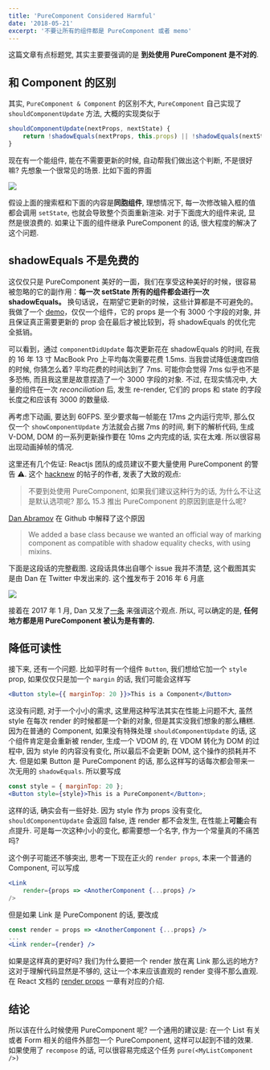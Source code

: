 ```yaml
---
title: 'PureComponent Considered Harmful'
date: '2018-05-21'
excerpt: '不要让所有的组件都是 PureComponent 或者 memo'
---
```


这篇文章有点标题党, 其实主要要强调的是 **到处使用 PureComponent 是不对的**.

## 和 Component 的区别

其实, `PureComponent & Component` 的区别不大, `PureComponent` 自己实现了 `shouldComponentUpdate` 方法, 大概的实现类似于

```js
shouldComponentUpdate(nextProps, nextState) {
	return !shadowEquals(nextProps, this.props) || !shadowEquals(nextState, this.state);
}
```

现在有一个能组件, 能在不需要更新的时候, 自动帮我们做出这个判断, 不是很好嘛?
先想象一个很常见的场景. 比如下面的界面

![](./88C8D2C2-A934-41FF-BAAE-830CB990718A.png)

假设上面的搜索框和下面的内容是**同胞组件**, 理想情况下, 每一次修改输入框的值都会调用 `setState`, 也就会导致整个页面重新渲染. 对于下面庞大的组件来说, 显然是很浪费的.
如果让下面的组件继承 PureComponent 的话, 很大程度的解决了这个问题.

## shadowEquals 不是免费的

这仅仅只是 PureComponent 美好的一面，我们在享受这种美好的时候，很容易被忽略的它的副作用：**每一次 setState 所有的组件都会进行一次 shadowEquals。**
换句话说，在期望它更新的时候，这些计算都是不可避免的。我做了一个 [demo](https://codesandbox.io/s/v6y1m1yjk7)，仅仅一个组件，它的 props 是一个有 3000 个字段的对象, 并且保证真正需要更新的 prop 会在最后才被比较到，将 shadowEquals 的优化完全抵销。

可以看到，通过 `componentDidUpdate` 每次更新花在 shadowEquals 的时间, 在我的 16 年 13 寸 MacBook Pro 上平均每次需要花费 1.5ms. 当我尝试降低速度四倍的时候, 你猜怎么着? 平均花费的时间达到了 7ms. 可能你会觉得 7ms 似乎也不是多恐怖, 而且我这里是故意捏造了一个 3000 字段的对象.
不过, 在现实情况中, 大量的组件在一次 _reconciliation_ 后, 发生 re-render, 它们的 props 和 state 的字段长度之和应该有 3000 的数量级.

再考虑下动画, 要达到 60FPS. 至少要求每一帧能在 17ms 之内运行完毕, 那么仅仅一个 `showComponentUpdate` 方法就会占据 7ms 的时间, 剩下的解析代码, 生成 V-DOM, DOM 的一系列更新操作要在 10ms 之内完成的话, 实在太难. 所以很容易出现动画掉帧的情况.

这里还有几个佐证: Reactjs 团队的成员建议不要大量使用 PureComponent 的警告 ⚠️.
这个 [hacknew](https://news.ycombinator.com/item?id=14418576) 的帖子的作者, 发表了大致的观点:

> 不要到处使用 PureComponent, 如果我们建议这种行为的话, 为什么不让这是默认选项呢?
> 那么 15.3 推出 PureComponent 的原因到底是什么呢?

[Dan Abramov](https://twitter.com/dan_abramov) 在 Github 中解释了这个原因

> We added a base class because we wanted an official way of marking component as compatible with shadow equality checks, with using mixins.

下面是这段话的完整截图. 这段话具体出自哪个 issue 我并不清楚, 这个截图其实是由 Dan 在 Twitter 中发出来的. 这个[推](https://twitter.com/dan_abramov/status/759383530120110080)发布于 2016 年 6 月底

![](./ConfSkDXEAAleG5.jpg-large.jpeg)

接着在 2017 年 1 月, Dan 又发了[一条](https://twitter.com/dan_abramov/status/820668074223353858) 来强调这个观点. 所以, 可以确定的是, **任何地方都是用 PureComponent 被认为是有害的.**

## 降低可读性

接下来, 还有一个问题. 比如平时有一个组件 `Button`, 我们想给它加一个 `style` prop, 如果仅仅只是加一个 `margin` 的话, 我们可能会这样写

```jsx
<Button style={{ marginTop: 20 }}>This is a Component</Button>
```

这没有问题, 对于一个小小的需求, 这里用这种写法其实在性能上问题不大, 虽然 style 在每次 render 的时候都是一个新的对象, 但是其实没我们想象的那么糟糕. 因为在普通的 Component, 如果没有特殊处理 `shouldComponentUpdate` 的话, 这个组件肯定是会重新被 render, 生成一个 VDOM 的, 在 VDOM 转化为 DOM 的过程中, 因为 style 的内容没有变化, 所以最后不会更新 DOM, 这个操作的损耗并不大.
但是如果 Button 是 PureComponent 的话, 那么这样写的话每次都会带来一次无用的 `shadowEquals`. 所以要写成

```jsx
const style = { marginTop: 20 };
<Button style={style}>This is a PureComponent</Button>;
```

这样的话, 确实会有一些好处. 因为 style 作为 props 没有变化, `shouldComponentUpdate` 会返回 false, 连 render 都不会发生, 在性能上**可能**会有点提升. 可是每一次这种小小的变化, 都需要想一个名字, 作为一个常量真的不痛苦吗?

这个例子可能还不够突出, 思考一下现在正火的 `render props`, 本来一个普通的 Component, 可以写成

```jsx
<Link
	render={props => <AnotherComponent {...props} />
/>
```

但是如果 Link 是 PureComponent 的话, 要改成

```jsx
const render = props => <AnotherComponent {...props} />
...
<Link render={render} />
```

如果是这样真的更好吗? 我们为什么要把一个 render 放在离 Link 那么远的地方? 这对于理解代码显然是不够的, 这让一个本来应该直观的 render 变得不那么直观.
在 React 文档的 [render props](https://reactjs.org/docs/render-props.html#caveats) 一章有对应的介绍.

## 结论

所以该在什么时候使用 PureComponent 呢? 一个通用的建议是: 在一个 List 有关或者 Form 相关的组件外部包一个 PureComponent, 这样可以起到不错的效果. 如果使用了 `recompose` 的话, 可以很容易完成这个任务 `pure(<MyListComponent />)`
